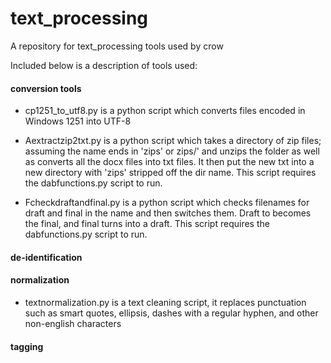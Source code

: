 # text_processing
A repository for text_processing tools used by crow

Included below is a description of tools used:

#### conversion tools

* cp1251_to_utf8.py is a python script which converts files encoded in Windows 1251 into UTF-8

* Aextractzip2txt.py is a python script which takes a directory of zip files; assuming the name ends in 'zips' or zips/' and unzips the folder as well as converts all the docx files into txt files.  It then put the new txt into a new directory with 'zips' stripped off the dir name.  This script requires the dabfunctions.py script to run.

* Fcheckdraftandfinal.py is a python script which checks filenames for draft and final in the name and then switches them.  Draft to becomes the final, and final turns into a draft.  This script requires the dabfunctions.py script to run.

#### de-identification

#### normalization

* textnormalization.py is a text cleaning script, it replaces punctuation such as smart quotes, ellipsis, dashes with a regular hyphen, and other non-english characters

#### tagging
